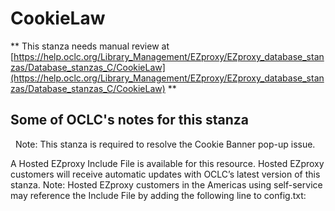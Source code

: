 # CookieLaw
** This stanza needs manual review at [https://help.oclc.org/Library_Management/EZproxy/EZproxy_database_stanzas/Database_stanzas_C/CookieLaw](https://help.oclc.org/Library_Management/EZproxy/EZproxy_database_stanzas/Database_stanzas_C/CookieLaw) **

## Some of OCLC's notes for this stanza

&nbsp; Note:&nbsp;This stanza is required to resolve the Cookie Banner pop-up issue.

A Hosted EZproxy Include File is available for this resource. Hosted EZproxy customers will receive automatic updates with OCLC&rsquo;s latest version of this stanza. Note: Hosted EZproxy customers in the Americas using self-service may reference the Include File by adding the following line to config.txt:

&nbsp;

&nbsp;
